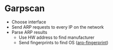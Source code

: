 # Garpscan

* Choose interface
* Send ARP requests to every IP on the network
* Parse ARP results
    * Use HW address to find manufacturer
    * Send fingerprints to find OS ([arp-fingerprint](https://linux.die.net/man/1/arp-fingerprint))